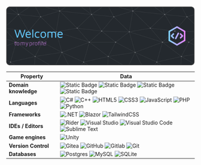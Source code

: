 ![Header](./github-header-image.png)

| Property              | Data                                                                                                                                                                                                                                                                                                                                                                                                                                                                                                                                                                                                                                                                                                                                                                                |
| --------------------- | ----------------------------------------------------------------------------------------------------------------------------------------------------------------------------------------------------------------------------------------------------------------------------------------------------------------------------------------------------------------------------------------------------------------------------------------------------------------------------------------------------------------------------------------------------------------------------------------------------------------------------------------------------------------------------------------------------------------------------------------------------------------------------------- |
| **Domain knowledge**  | ![Static Badge](https://img.shields.io/badge/%20Computer_Science-5B6AF9?style=for-the-badge) ![Static Badge](https://img.shields.io/badge/%20Software_Development-e09202?style=for-the-badge) ![Static Badge](https://img.shields.io/badge/Web_Development-e34f26?style=for-the-badge) ![Static Badge](https://img.shields.io/badge/Game_Development-8A2BE2?style=for-the-badge)                                                                                                                                                                                                                                                                                                                                                                                                    |
| **Languages**         | ![C#](https://custom-icon-badges.demolab.com/badge/C%23-%23239120.svg?style=for-the-badge&logo=cshrp&logoColor=white) ![C++](https://img.shields.io/badge/c++-%2300599C.svg?style=for-the-badge&logo=c%2B%2B&logoColor=white) ![HTML5](https://img.shields.io/badge/html5-%23E34F26.svg?style=for-the-badge&logo=html5&logoColor=white) ![CSS3](https://img.shields.io/badge/css3-%231572B6.svg?style=for-the-badge&logo=css3&logoColor=white) ![JavaScript](https://img.shields.io/badge/javascript-%23323330.svg?style=for-the-badge&logo=javascript&logoColor=%23F7DF1E) ![PHP](https://img.shields.io/badge/php-%23777BB4.svg?style=for-the-badge&logo=php&logoColor=white) ![Python](https://img.shields.io/badge/Python-3776AB?style=for-the-badge&logo=python&logoColor=fff) |
| **Frameworks**        | ![.NET](https://img.shields.io/badge/.NET-512BD4?style=for-the-badge&logo=dotnet&logoColor=fff) ![Blazor](https://img.shields.io/badge/Blazor-512BD4?style=for-the-badge&logo=blazor&logoColor=fff) ![TailwindCSS](https://img.shields.io/badge/Tailwind%20CSS-%2338B2AC.svg?style=for-the-badge&logo=tailwind-css&logoColor=white)                                                                                                                                                                                                                                                                                                                                                                                                                                                 |
| **IDEs / Editors**    | ![Rider](https://img.shields.io/badge/Rider-000?style=for-the-badge&logo=rider&logoColor=fff) ![Visual Studio](https://custom-icon-badges.demolab.com/badge/Visual%20Studio-5C2D91.svg?style=for-the-badge&logo=visual-studio&logoColor=white) ![Visual Studio Code](https://custom-icon-badges.demolab.com/badge/Visual%20Studio%20Code-0078d7.svg?style=for-the-badge&logo=vsc&logoColor=white) ![Sublime Text](https://img.shields.io/badge/sublime_text-%23575757.svg?style=for-the-badge&logo=sublime-text&logoColor=important)                                                                                                                                                                                                                                                |
| **Game engines**      | ![Unity](https://img.shields.io/badge/unity-%23000000.svg?style=for-the-badge&logo=unity&logoColor=white)                                                                                                                                                                                                                                                                                                                                                                                                                                                                                                                                                                                                                                                                           |
| **Version Control**   | ![Gitea](https://img.shields.io/badge/Gitea-6eaa5b?style=for-the-badge&logo=gitea&logoColor=fff) ![GitHub](https://img.shields.io/badge/github-%23121011.svg?style=for-the-badge&logo=github&logoColor=white) ![Gitlab](https://img.shields.io/badge/gitlab-%23181717.svg?style=for-the-badge&logo=gitlab&logoColor=white) ![Git](https://img.shields.io/badge/git-%23F05033.svg?style=for-the-badge&logo=git&logoColor=white)                                                                                                                                                                                                                                                                                                                                                      |
| **Databases**         | ![Postgres](https://img.shields.io/badge/Postgres-%23316192.svg?style=for-the-badge&logo=postgresql&logoColor=white) ![MySQL](https://img.shields.io/badge/mysql-%2300f.svg?style=for-the-badge&logo=mysql&logoColor=white) ![SQLite](https://img.shields.io/badge/sqlite-%2307405e.svg?style=for-the-badge&logo=sqlite&logoColor=white)                                                                                                                                                                                                                                                                                                                                                                                                                                            |

